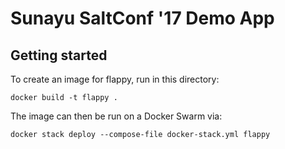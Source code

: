 Sunayu SaltConf '17 Demo App
=========


Getting started
---------------
To create an image for flappy, run in this directory:
```
docker build -t flappy .
```
The image can then be run on a Docker Swarm via:
```
docker stack deploy --compose-file docker-stack.yml flappy
```
